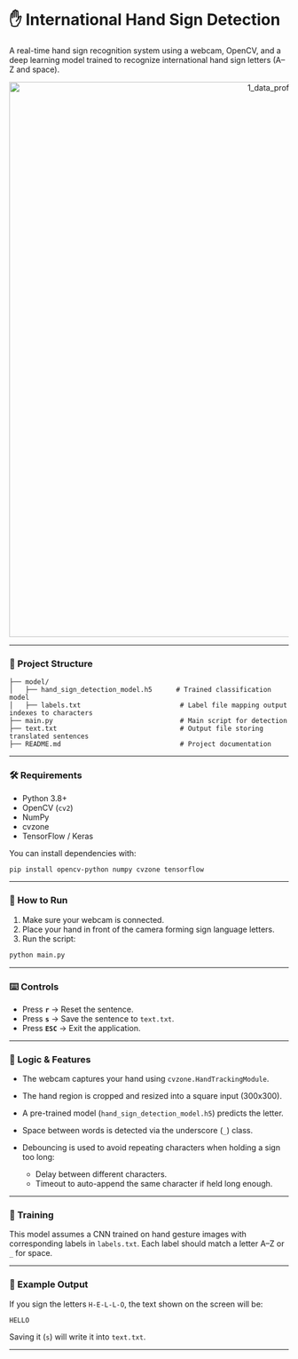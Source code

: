 # ✋ International Hand Sign Detection

A real-time hand sign recognition system using a webcam, OpenCV, and a deep learning model trained to recognize international hand sign letters (A–Z and space).


<p align="center">
  <img src="assets/sign_language_chart.jpg" alt="1_data_profession_table" width="1000">
</p>

---

### 📂 Project Structure

```
├── model/
│   ├── hand_sign_detection_model.h5      # Trained classification model
│   ├── labels.txt                         # Label file mapping output indexes to characters
├── main.py                                # Main script for detection
├── text.txt                               # Output file storing translated sentences
├── README.md                              # Project documentation
```

---

### 🛠 Requirements

* Python 3.8+
* OpenCV (`cv2`)
* NumPy
* cvzone
* TensorFlow / Keras

You can install dependencies with:

```bash
pip install opencv-python numpy cvzone tensorflow
```

---

### 🚀 How to Run

1. Make sure your webcam is connected.
2. Place your hand in front of the camera forming sign language letters.
3. Run the script:

```bash
python main.py
```

---

### ⌨️ Controls

* Press **`r`** → Reset the sentence.
* Press **`s`** → Save the sentence to `text.txt`.
* Press **`ESC`** → Exit the application.

---

### 🧠 Logic & Features

* The webcam captures your hand using `cvzone.HandTrackingModule`.
* The hand region is cropped and resized into a square input (300x300).
* A pre-trained model (`hand_sign_detection_model.h5`) predicts the letter.
* Space between words is detected via the underscore (`_`) class.
* Debouncing is used to avoid repeating characters when holding a sign too long:

  * Delay between different characters.
  * Timeout to auto-append the same character if held long enough.

---

### 📖 Training

This model assumes a CNN trained on hand gesture images with corresponding labels in `labels.txt`. Each label should match a letter A–Z or `_` for space.

---

### 📸 Example Output

If you sign the letters `H-E-L-L-O`, the text shown on the screen will be:

```
HELLO
```

Saving it (`s`) will write it into `text.txt`.

---




